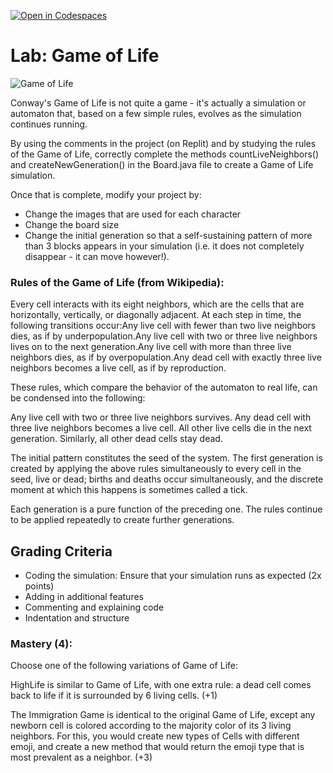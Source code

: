 [![Open in Codespaces](https://classroom.github.com/assets/launch-codespace-7f7980b617ed060a017424585567c406b6ee15c891e84e1186181d67ecf80aa0.svg)](https://classroom.github.com/open-in-codespaces?assignment_repo_id=13860974)
# Lab: Game of Life
![Game of Life](https://upload.wikimedia.org/wikipedia/commons/e/e5/Gospers_glider_gun.gif)

Conway's Game of Life is not quite a game - it's actually a simulation or automaton that, based on a few simple rules, evolves as the simulation continues running. 

By using the comments in the project (on Replit) and by studying the rules of the Game of Life, correctly complete the methods countLiveNeighbors() and createNewGeneration() in the Board.java file to create a Game of Life simulation. 

Once that is complete, modify your project by:
- Change the images that are used for each character
- Change the board size
- Change the initial generation so that a self-sustaining pattern of more than 3 blocks appears in your simulation (i.e. it does not completely disappear - it can move however!).

### Rules of the Game of Life (from Wikipedia):

Every cell interacts with its eight neighbors, which are the cells that are horizontally, vertically, or diagonally adjacent. At each step in time, the following transitions occur:Any live cell with fewer than two live neighbors dies, as if by underpopulation.Any live cell with two or three live neighbors lives on to the next generation.Any live cell with more than three live neighbors dies, as if by overpopulation.Any dead cell with exactly three live neighbors becomes a live cell, as if by reproduction.

These rules, which compare the behavior of the automaton to real life, can be condensed into the following:

Any live cell with two or three live neighbors survives.
Any dead cell with three live neighbors becomes a live cell.
All other live cells die in the next generation. Similarly, all other dead cells stay dead.

The initial pattern constitutes the seed of the system. The first generation is created by applying the above rules simultaneously to every cell in the seed, live or dead; births and deaths occur simultaneously, and the discrete moment at which this happens is sometimes called a tick.


Each generation is a pure function of the preceding one. The rules continue to be applied repeatedly to create further generations.

## Grading Criteria
- Coding the simulation: Ensure that your simulation runs as expected (2x points)
- Adding in additional features
- Commenting and explaining code
- Indentation and structure

### Mastery (4):
Choose one of the following variations of Game of Life:

HighLife is similar to Game of Life, with one extra rule: a dead cell comes back to life if it is surrounded by 6 living cells. (+1)

The Immigration Game is identical to the original Game of Life, except any newborn cell is colored according to the majority color of its 3 living neighbors. For this, you would create new types of Cells with different emoji, and create a new method that would return the emoji type that is most prevalent as a neighbor. (+3)
